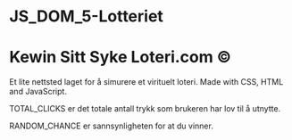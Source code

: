 # JS_DOM_5-Lotteriet

# Kewin Sitt Syke Loteri.com ©

Et lite nettsted laget for å simurere et virituelt loteri. Made with CSS, HTML and JavaScript.  

TOTAL_CLICKS er det totale antall trykk som brukeren har lov til å utnytte.

RANDOM_CHANCE er sannsynligheten for at du vinner.



